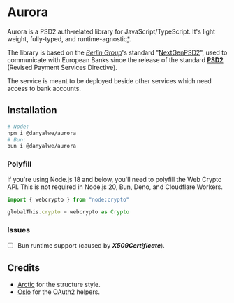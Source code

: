 # Aurora

Aurora is a PSD2 auth-related library for JavaScript/TypeScript. It's light weight, fully-typed, and runtime-agnostic[*](#issues).

The library is based on the [_Berlin Group_](https://www.berlin-group.org/)'s standard "[NextGenPSD2](https://www.berlin-group.org/psd2-access-to-bank-accounts)", used to communicate with European Banks since the release of the standard [**PSD2**](https://en.wikipedia.org/wiki/Payment_Services_Directive) (Revised Payment Services Directive).

The service is meant to be deployed beside other services which need access to bank accounts.

## Installation

```bash
# Node:
npm i @danyalwe/aurora
# Bun:
bun i @danyalwe/aurora
```

### Polyfill

If you're using Node.js 18 and below, you'll need to polyfill the Web Crypto API. This is not required in Node.js 20, Bun, Deno, and Cloudflare Workers.

```ts
import { webcrypto } from "node:crypto"

globalThis.crypto = webcrypto as Crypto
```

### Issues

- [ ] Bun runtime support (caused by _**X509Certificate**_).

## Credits

- [Arctic](https://github.com/pilcrowOnPaper/arctic) for the structure style.
- [Oslo](https://github.com/pilcrowonpaper/oslo) for the OAuth2 helpers.
